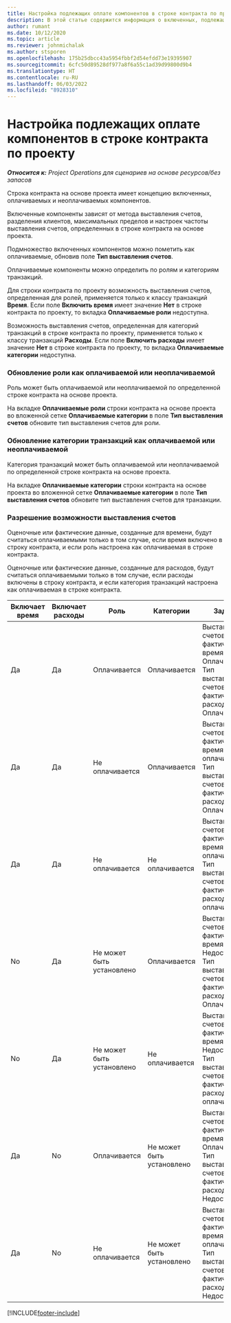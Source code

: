 ```yaml
---
title: Настройка подлежащих оплате компонентов в строке контракта по проекту
description: В этой статье содержится информация о включенных, подлежащих оплате и неподлежащих оплате компонентах в строках контракта.
author: rumant
ms.date: 10/12/2020
ms.topic: article
ms.reviewer: johnmichalak
ms.author: stsporen
ms.openlocfilehash: 175b25dbcc43a5954fbbf2d54efdd73e19395907
ms.sourcegitcommit: 6cfc50d89528df977a8f6a55c1ad39d99800d9b4
ms.translationtype: HT
ms.contentlocale: ru-RU
ms.lasthandoff: 06/03/2022
ms.locfileid: "8928310"
---
```

# <a name="configure-chargeable-components-of-a-project-contract-line"></a>Настройка подлежащих оплате компонентов в строке контракта по проекту

_**Относится к:** Project Operations для сценариев на основе ресурсов/без запасов_

Строка контракта на основе проекта имеет концепцию включенных, оплачиваемых и неоплачиваемых компонентов.

Включенные компоненты зависят от метода выставления счетов, разделения клиентов, максимальных пределов и настроек частоты выставления счетов, определенных в строке контракта на основе проекта.

Подмножество включенных компонентов можно пометить как оплачиваемые, обновив поле **Тип выставления счетов**.

Оплачиваемые компоненты можно определить по ролям и категориям транзакций.

Для строки контракта по проекту возможность выставления счетов, определенная для ролей, применяется только к классу транзакций **Время**. Если поле **Включить время** имеет значение **Нет** в строке контракта по проекту, то вкладка **Оплачиваемые роли** недоступна.

Возможность выставления счетов, определенная для категорий транзакций в строке контракта по проекту, применяется только к классу транзакций **Расходы**. Если поле **Включить расходы** имеет значение **Нет** в строке контракта по проекту, то вкладка **Оплачиваемые категории** недоступна.

### <a name="update-a-role-to-be-chargeable-or-non-chargeable"></a>Обновление роли как оплачиваемой или неоплачиваемой

Роль может быть оплачиваемой или неоплачиваемой по определенной строке контракта на основе проекта.

На вкладке **Оплачиваемые роли** строки контракта на основе проекта во вложенной сетке **Оплачиваемые категории** в поле **Тип выставления счетов** обновите тип выставления счетов для роли.

### <a name="update-a-transaction-category-to-be-chargeable-or-non-chargeable"></a>Обновление категории транзакций как оплачиваемой или неоплачиваемой

Категория транзакций может быть оплачиваемой или неоплачиваемой по определенной строке контракта на основе проекта.

На вкладке **Оплачиваемые категории** строки контракта на основе проекта во вложенной сетке **Оплачиваемые категории** в поле **Тип выставления счетов** обновите тип выставления счетов для транзакции.

### <a name="resolve-chargeability"></a>Разрешение возможности выставления счетов

Оценочные или фактические данные, созданные для времени, будут считаться оплачиваемыми только в том случае, если время включено в строку контракта, и если роль настроена как оплачиваемая в строке контракта.

Оценочные или фактические данные, созданные для расходов, будут считаться оплачиваемыми только в том случае, если расходы включены в строку контракта, и если категория транзакций настроена как оплачиваемая в строке контракта.

| Включает время | Включает расходы | Роль | Категории | Задача |
| --- | --- | --- | --- | --- |
| Да | Да | Оплачивается | Оплачивается | Выставления счетов за фактическое время: Оплачивается </br>Тип выставления счетов за фактические расходы: Оплачивается |
| Да | Да | Не оплачивается | Оплачивается | Выставления счетов за фактическое время: Не оплачивается </br>Тип выставления счетов за фактические расходы: Оплачивается |
| Да | Да | Не оплачивается | Не оплачивается | Выставления счетов за фактическое время: Не оплачивается </br>Тип выставления счетов за фактические расходы: Не оплачивается |
| No | Да | Не может быть установлено | Оплачивается | Выставления счетов за фактическое время: Недоступно </br>Тип выставления счетов за фактические расходы: Оплачивается |
| No | Да | Не может быть установлено | Не оплачивается | Выставления счетов за фактическое время: Недоступно </br>Тип выставления счетов за фактические расходы: Не оплачивается |
| Да | No | Оплачивается | Не может быть установлено | Выставления счетов за фактическое время: Оплачивается </br>Тип выставления счетов за фактические расходы: Недоступно |
| Да | No | Не оплачивается | Не может быть установлено | Выставления счетов за фактическое время: Не оплачивается </br> Тип выставления счетов за фактические расходы: Недоступно |


[!INCLUDE[footer-include](../includes/footer-banner.md)]
